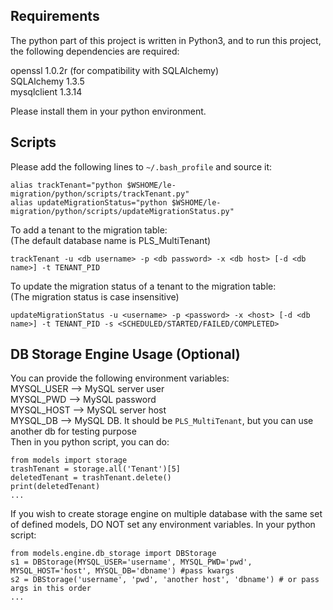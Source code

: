 ## Requirements

The python part of this project is written in Python3, and to run this project, the following dependencies are required:

openssl 1.0.2r (for compatibility with SQLAlchemy)<br/>
SQLAlchemy 1.3.5<br/>
mysqlclient 1.3.14<br/>

Please install them in your python environment.

## Scripts

Please add the following lines to `~/.bash_profile` and source it:
```
alias trackTenant="python $WSHOME/le-migration/python/scripts/trackTenant.py"
alias updateMigrationStatus="python $WSHOME/le-migration/python/scripts/updateMigrationStatus.py"
```

To add a tenant to the migration table:<br/>
(The default database name is PLS_MultiTenant)
```
trackTenant -u <db username> -p <db password> -x <db host> [-d <db name>] -t TENANT_PID
```

To update the migration status of a tenant to the migration table:<br/>
(The migration status is case insensitive)
```
updateMigrationStatus -u <username> -p <password> -x <host> [-d <db name>] -t TENANT_PID -s <SCHEDULED/STARTED/FAILED/COMPLETED>
```

## DB Storage Engine Usage (Optional)<br/>
You can provide the following environment variables:<br/>
MYSQL_USER --> MySQL server user<br/>
MYSQL_PWD  --> MySQL password<br/>
MYSQL_HOST --> MySQL server host<br/>
MYSQL_DB   --> MySQL DB. It should be `PLS_MultiTenant`, but you can use another db for testing purpose<br/>
Then in you python script, you can do:
```
from models import storage
trashTenant = storage.all('Tenant')[5]
deletedTenant = trashTenant.delete()
print(deletedTenant)
...
```

If you wish to create storage engine on multiple database with the same set of defined models, DO NOT set any environment variables. In your python script:
```
from models.engine.db_storage import DBStorage
s1 = DBStorage(MYSQL_USER='username', MYSQL_PWD='pwd', MYSQL_HOST='host', MYSQL_DB='dbname') #pass kwargs
s2 = DBStorage('username', 'pwd', 'another host', 'dbname') # or pass args in this order
...
```

